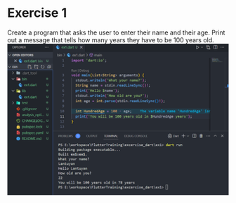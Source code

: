 # Exercise 1

Create a program that asks the user to enter their name and their age. Print out a message that tells how many years they have to be 100 years old.
![Alt text](image.png)
